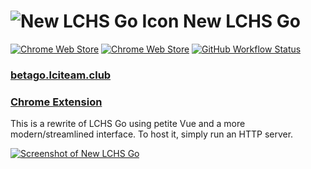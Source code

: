 # ![New LCHS Go Icon](https://github.com/mark-crichton/lchs-go-new/blob/develop/favicon.ico) New LCHS Go
[![Chrome Web Store](https://img.shields.io/chrome-web-store/v/bddnpkadgjcbafnmbampfbaiijafealk?style=for-the-badge)](https://chrome.google.com/webstore/detail/lchs-go-beta/bddnpkadgjcbafnmbampfbaiijafealk)
[![Chrome Web Store](https://img.shields.io/chrome-web-store/stars/bddnpkadgjcbafnmbampfbaiijafealk?style=for-the-badge)](https://chrome.google.com/webstore/detail/lchs-go-beta/bddnpkadgjcbafnmbampfbaiijafealk)
[![GitHub Workflow Status](https://img.shields.io/github/workflow/status/lchsiteam/lchs-go-new/Deploy%20to%20Firebase%20Hosting%20on%20merge?style=for-the-badge)](https://github.com/lchsiteam/lchs-go-new/actions/workflows/firebase-hosting-merge.yml)

### [betago.lciteam.club](https://betago.lciteam.club)
### [Chrome Extension](https://chrome.google.com/webstore/detail/lchs-go/bddnpkadgjcbafnmbampfbaiijafealk)

This is a rewrite of LCHS Go using petite Vue and a more modern/streamlined interface. To host it, simply run an HTTP server.

[![Screenshot of New LCHS Go](https://lh3.googleusercontent.com/GYeylgAJzAZg17ie-UZDc2altrmoGeK-wUnO8CLzfCD9Hzs4v0A9iil70Z7f8yVGDMTe_jAuiN2mI6MF-G72xQWJuVo=w640-h400-e365-rj-sc0x00ffffff)](https://chrome.google.com/webstore/detail/lchs-go-beta/bddnpkadgjcbafnmbampfbaiijafealk)
